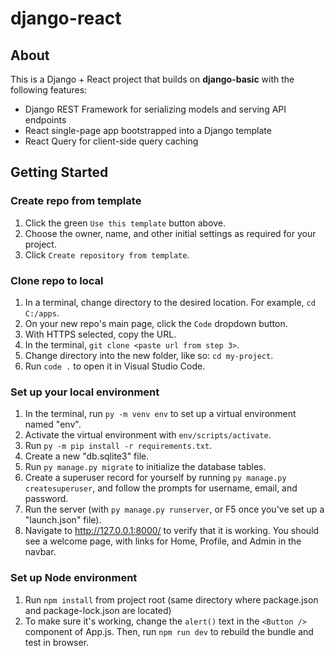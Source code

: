 # django-react

## About

This is a Django + React project that builds on **django-basic** with the following features:

* Django REST Framework for serializing models and serving API endpoints
* React single-page app bootstrapped into a Django template
* React Query for client-side query caching

## Getting Started

### Create repo from template

1. Click the green `Use this template` button above.
2. Choose the owner, name, and other initial settings as required for your project.
3. Click `Create repository from template`.

### Clone repo to local

1. In a terminal, change directory to the desired location. For example, `cd C:/apps`.
2. On your new repo's main page, click the `Code` dropdown button.
3. With HTTPS selected, copy the URL.
4. In the terminal, `git clone <paste url from step 3>`.
5. Change directory into the new folder, like so: `cd my-project`.
6. Run `code .` to open it in Visual Studio Code.

### Set up your local environment

1. In the terminal, run `py -m venv env` to set up a virtual environment named "env".
2. Activate the virtual environment with `env/scripts/activate`.
3. Run `py -m pip install -r requirements.txt`.
4. Create a new "db.sqlite3" file.
5. Run `py manage.py migrate` to initialize the database tables.
6. Create a superuser record for yourself by running `py manage.py createsuperuser`, and follow the prompts for username, email, and password.
7. Run the server (with `py manage.py runserver`, or F5 once you've set up a "launch.json" file).
8. Navigate to http://127.0.0.1:8000/ to verify that it is working. You should see a welcome page, with links for Home, Profile, and Admin in the navbar.

### Set up Node environment
1. Run `npm install` from project root (same directory where package.json and package-lock.json are located)
2. To make sure it's working, change the `alert()` text in the `<Button />` component of App.js. Then, run `npm run dev` to rebuild the bundle and test in browser.

